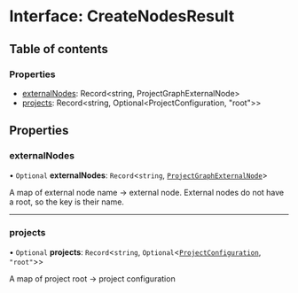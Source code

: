# Interface: CreateNodesResult

## Table of contents

### Properties

- [externalNodes](../../devkit/documents/CreateNodesResult#externalnodes): Record&lt;string, ProjectGraphExternalNode&gt;
- [projects](../../devkit/documents/CreateNodesResult#projects): Record&lt;string, Optional&lt;ProjectConfiguration, &quot;root&quot;&gt;&gt;

## Properties

### externalNodes

• `Optional` **externalNodes**: `Record`<`string`, [`ProjectGraphExternalNode`](../../devkit/documents/ProjectGraphExternalNode)\>

A map of external node name -> external node. External nodes do not have a root, so the key is their name.

---

### projects

• `Optional` **projects**: `Record`<`string`, `Optional`<[`ProjectConfiguration`](../../devkit/documents/ProjectConfiguration), `"root"`\>\>

A map of project root -> project configuration
